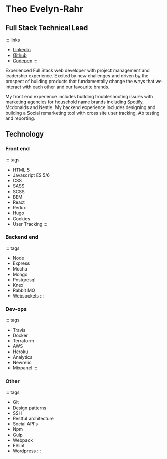 # Theo Evelyn-Rahr
## Full Stack Technical Lead
 ::: links
 * [Linkedin](https://www.linkedin.com/in/theo-evelyn-rahr-688b287a/)
 * [Github](https://github.com/)
 * [Codepen](https://codepen.io/theodore-q/)
 :::

Experienced Full Stack web developer with project management and leadership experience.
Excited by new challenges and driven by the prospect of building products that fundamentally change the ways that we interact with each other and our favourite brands.

My front end experience includes building troubleshooting issues with marketing agencies for household name brands including Spotify, Mcdonalds and Nestle. My backend experience includes designing and building a Social remarketing tool with cross site user tracking, Ab testing and reporting.

## Technology
### Front end
::: tags
 * HTML 5
 * Javascript ES 5/6
 * CSS
 * SASS
 * SCSS
 * BEM
 * React
 * Redux
 * Hugo
 * Cookies 
 * User Tracking
:::
### Backend end
::: tags
 * Node
 * Express
 * Mocha
 * Mongo
 * Postgresql
 * Knex
 * Rabbit MQ
 * Websockets
:::
### Dev-ops
::: tags
 * Travis
 * Docker
 * Terraform
 * AWS
 * Heroku
 * Analytics
 * Newrelic
 * Mixpanel
 :::
### Other
::: tags
 * Git
 * Design patterns 
 * SSH
 * Restful architecture
 * Social API's
 * Npm
 * Gulp
 * Webpack
 * ESlint
 * Wordpress
:::
